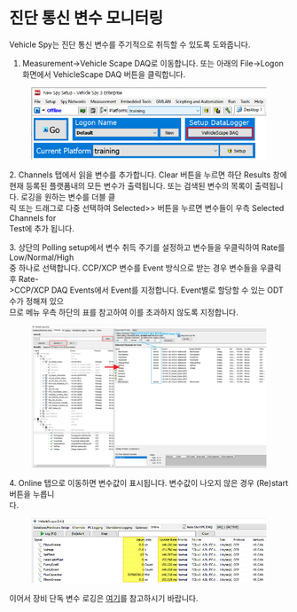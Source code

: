 # 진단 통신 변수 모니터링

Vehicle Spy는 진단 통신 변수를 주기적으로 취득할 수 있도록 도와줍니다.

1. Measurement->Vehicle Scape DAQ로 이동합니다. 또는 아래의 File->Logon 화면에서 VehicleScape DAQ 버튼을 클릭합니다.

<figure><img src="../.gitbook/assets/Logon-VehicleScapeDAQ.png" alt=""><figcaption></figcaption></figure>

&#x20;2\. Channels 탭에서 읽을 변수를 추가합니다. Clear 버튼을 누르면 하단 Results 창에 현재 등록된 플랫폼내의 모든 변수가 출력됩니다. 또는 검색된 변수의 목록이 출력됩니다. 로깅을 원하는 변수를 더블 클\
&#x20;    릭 또는 드래그로 다중 선택하여 Selected>> 버튼을 누르면 변수들이 우측 Selected Channels for\
&#x20;    Test에 추가 됩니다.

&#x20;3\. 상단의 Polling setup에서 변수 취득 주기를 설정하고 변수들을 우클릭하여 Rate를 Low/Normal/High\
&#x20;    중 하나로 선택합니다. CCP/XCP 변수를 Event 방식으로 받는 경우 변수들을 우클릭 후 Rate-\
&#x20;    \>CCP/XCP DAQ Events에서 Event를 지정합니다. Event별로 할당할 수 있는 ODT 수가 정해져 있으\
&#x20;    므로 메뉴 우측 하단의 표를 참고하여 이를 초과하지 않도록 지정합니다.

<figure><img src="../.gitbook/assets/2022-01-07-14-43-25.png" alt=""><figcaption></figcaption></figure>

&#x20; 4\. Online 탭으로 이동하면 변수값이 표시됩니다. 변수값이 나오지 않은 경우 (Re)start 버튼을 누릅니\
&#x20;     다.

<figure><img src="../.gitbook/assets/2022-01-07-15-08-21.png" alt=""><figcaption></figcaption></figure>

이어서 장비 단독 변수 로깅은 [여기](../데이터-로깅/장비-단독으로-메세지-저장법.md)를 참고하시기 바랍니다.
